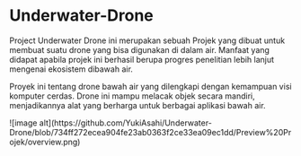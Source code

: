 # Underwater-Drone
<p>Project Underwater Drone ini merupakan sebuah Projek yang dibuat untuk membuat suatu drone yang bisa digunakan di dalam air. Manfaat yang didapat apabila projek ini berhasil berupa progres penelitian lebih lanjut mengenai ekosistem dibawah air. </p>
<p>Proyek ini tentang drone bawah air yang dilengkapi dengan kemampuan visi komputer cerdas. Drone ini mampu melacak objek secara mandiri, menjadikannya alat yang berharga untuk berbagai aplikasi bawah air. </p>
![image alt](https://github.com/YukiAsahi/Underwater-Drone/blob/734ff272ecea904fe23ab0363f2ce33ea09ec1dd/Preview%20Projek/overview.png)
